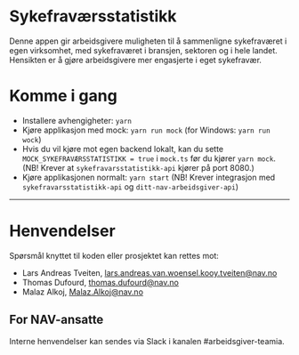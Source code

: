 Sykefraværsstatistikk
================

Denne appen gir arbeidsgivere muligheten til å sammenligne sykefraværet i egen virksomhet, med sykefraværet i bransjen, sektoren og i hele landet.
 Hensikten er å gjøre arbeidsgivere mer engasjerte i eget sykefravær.

# Komme i gang

- Installere avhengigheter: `yarn`
- Kjøre applikasjon med mock: `yarn run mock` (for Windows: `yarn run wock`)
- Hvis du vil kjøre mot egen backend lokalt, kan du sette `MOCK_SYKEFRAVÆRSSTATISTIKK = true` i `mock.ts` før du kjører `yarn mock`. (NB! Krever at `sykefravarsstatistikk-api` kjører på port 8080.)
- Kjøre applikasjonen normalt: `yarn start` (NB! Krever integrasjon med `sykefravarsstatistikk-api` og `ditt-nav-arbeidsgiver-api`)

---

# Henvendelser

Spørsmål knyttet til koden eller prosjektet kan rettes mot:

* Lars Andreas Tveiten, lars.andreas.van.woensel.kooy.tveiten@nav.no
* Thomas Dufourd, thomas.dufourd@nav.no
* Malaz Alkoj, Malaz.Alkoj@nav.no

## For NAV-ansatte

Interne henvendelser kan sendes via Slack i kanalen #arbeidsgiver-teamia.
